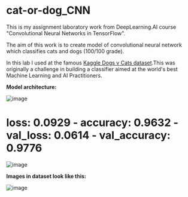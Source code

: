 # cat-or-dog_CNN
This is my assignment laboratory work from DeepLearning.AI course "Convolutional Neural Networks in TensorFlow".

The aim of this work is to create model of convolutional neural network which classifies cats and dogs (100/100 grade).

In this lab I used at the famous [Kaggle Dogs v Cats dataset](https://www.kaggle.com/c/dogs-vs-cats).This was originally a challenge in building a classifier aimed at the world's best Machine Learning and AI Practitioners.

**Model architecture:**

![image](https://github.com/HelenLit/cat-or-dog_CNN/assets/108334668/8ce2dab3-8e04-4b15-a8ab-3192f3e98073)

# loss: 0.0929 - accuracy: 0.9632 - val_loss: 0.0614 - val_accuracy: 0.9776
![image](https://github.com/HelenLit/cat-or-dog_CNN/assets/108334668/df830490-db3b-441f-a58f-f35a3c19bf39)



**Images in dataset look like this:**

![image](https://github.com/HelenLit/cat-or-dog_CNN/assets/108334668/57abca54-3e05-4b04-a53e-b31fbb6b10cd)




